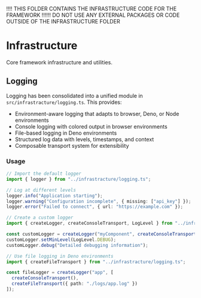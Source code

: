 !!!! THIS FOLDER CONTAINS THE INFRASTRUCTURE CODE FOR THE FRAMEWORK !!!!!!
DO NOT USE ANY EXTERNAL PACKAGES OR CODE OUTSIDE OF THE INFRASTRUCTURE FOLDER

# Infrastructure

Core framework infrastructure and utilities.

## Logging

Logging has been consolidated into a unified module in `src/infrastracture/logging.ts`. This provides:

- Environment-aware logging that adapts to browser, Deno, or Node environments
- Console logging with colored output in browser environments
- File-based logging in Deno environments 
- Structured log data with levels, timestamps, and context
- Composable transport system for extensibility

### Usage

```typescript
// Import the default logger
import { logger } from "../infrastracture/logging.ts";

// Log at different levels
logger.info("Application starting");
logger.warning("Configuration incomplete", { missing: ["api_key"] });
logger.error("Failed to connect", { url: "https://example.com" });

// Create a custom logger
import { createLogger, createConsoleTransport, LogLevel } from "../infrastracture/logging.ts";

const customLogger = createLogger("myComponent", createConsoleTransport());
customLogger.setMinLevel(LogLevel.DEBUG);
customLogger.debug("Detailed debugging information");

// Use file logging in Deno environments
import { createFileTransport } from "../infrastracture/logging.ts";

const fileLogger = createLogger("app", [
  createConsoleTransport(),
  createFileTransport({ path: "./logs/app.log" })
]);
```